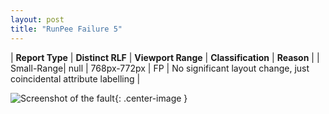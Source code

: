 ```yaml
---
layout: post
title: "RunPee Failure 5"
---
```

| **Report Type** | **Distinct RLF** | **Viewport Range** | **Classification** | **Reason** |
| Small-Range| null | 768px-772px | FP | No significant layout change, just coincidental attribute labelling | 

![Screenshot of the fault](../../../assets/images/RunPee/fault5/smallrangeWidth770.png){: .center-image }